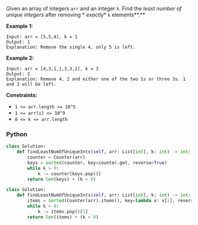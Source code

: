Given an array of integers `arr` and an integer  `k`. Find the  _least number of unique integers_ after removing  *
*exactly**  `k`  elements**.**

**Example 1:**

```
Input: arr = [5,5,4], k = 1
Output: 1
Explanation: Remove the single 4, only 5 is left.
```

**Example 2:**

```
Input: arr = [4,3,1,1,3,3,2], k = 3
Output: 2
Explanation: Remove 4, 2 and either one of the two 1s or three 3s. 1 and 3 will be left.
```

**Constraints:**

- `1 <= arr.length <= 10^5`
- `1 <= arr[i] <= 10^9`
- `0 <= k <= arr.length`

### Python

```python
class Solution:
    def findLeastNumOfUniqueInts(self, arr: List[int], k: int) -> int:
        counter = Counter(arr)
        keys = sorted(counter, key=counter.get, reverse=True)
        while k > 0:
            k -= counter[keys.pop()]
        return len(keys) + (k < 0)
```

```python
class Solution:
    def findLeastNumOfUniqueInts(self, arr: List[int], k: int) -> int:
        items = sorted(Counter(arr).items(), key=lambda x: x[1], reverse=True)
        while k > 0:
            k -= items.pop()[1]
        return len(items) + (k < 0)
```